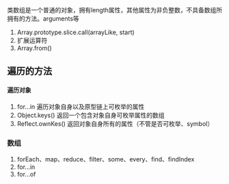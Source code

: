 类数组是一个普通的对象，拥有length属性，其他属性为非负整数，不具备数组所拥有的方法。arguments等
1. Array.prototype.slice.call(arrayLike, start)
2. 扩展运算符
3. Array.from()


## 遍历的方法

#### 遍历对象
1. for...in 遍历对象自身以及原型链上可枚举的属性
2. Object.keys() 返回一个包含对象自身可枚举属性的数组
3. Reflect.ownKes() 返回对象自身所有的属性（不管是否可枚举、symbol）

### 数组
1. forEach、map、reduce、filter、some、every、find、findIndex
2. for...in
3. for...of